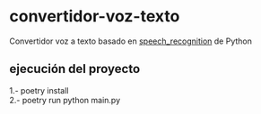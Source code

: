 # convertidor-voz-texto
Convertidor voz a texto basado en [speech_recognition](https://github.com/Uberi/speech_recognition) de Python

## ejecución del proyecto
1.- poetry install \
2.- poetry run python main.py
